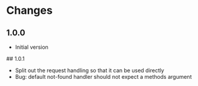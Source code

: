 # Changes

## 1.0.0

- Initial version

## 1.0.1

- Split out the request handling so that it can be used directly
- Bug: default not-found handler should not expect a methods argument